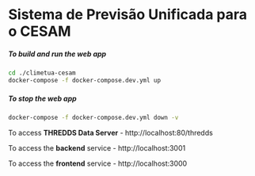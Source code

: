 # Sistema de Previsão Unificada para o CESAM



##### To build and run the web app

```bash
cd ./climetua-cesam
docker-compose -f docker-compose.dev.yml up
```

##### To stop the web app

```bash
docker-compose -f docker-compose.dev.yml down -v
```



To access **THREDDS Data Server** - http://localhost:80/thredds

To access the **backend** service - http://localhost:3001

To access the **frontend** service - http://localhost:3000 



